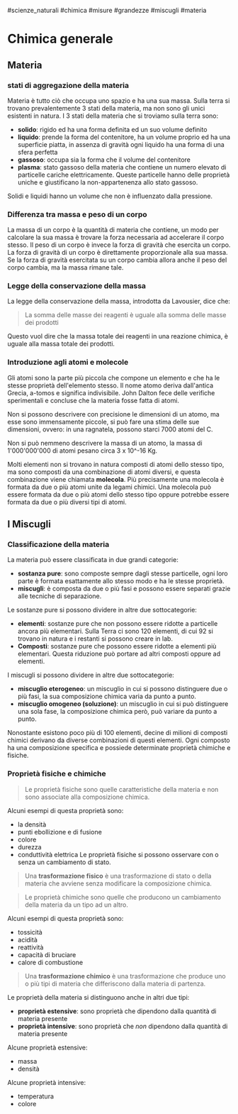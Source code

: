 #scienze_naturali #chimica #misure #grandezze #miscugli #materia
# Chimica generale
## Materia
### stati di aggregazione della materia
Materia è tutto ciò che occupa uno spazio e ha una sua massa. Sulla terra si  trovano prevalentemente 3 stati della materia, ma non sono gli unici esistenti in natura. I 3 stati della materia che si troviamo sulla terra sono:
- **solido**: rigido ed ha una forma definita ed un suo volume definito
- **liquido**: prende la forma del contenitore, ha un volume proprio ed ha una superficie piatta, in assenza di gravità ogni liquido ha una forma di una sfera perfetta
- **gassoso**: occupa sia la forma che il volume del contenitore
- **plasma**: stato gassoso della materia che contiene un numero elevato di particelle cariche elettricamente. Queste particelle hanno delle proprietà uniche e giustificano la non-appartenenza allo stato gassoso.

Solidi e liquidi hanno un volume che non è influenzato dalla pressione. 

### Differenza tra massa e peso di un corpo
La massa di un corpo è la quantità di materia che contiene, un modo per calcolare la sua massa è trovare la forza necessaria ad accelerare il corpo stesso.
Il peso di un corpo è invece la forza di gravità che esercita un corpo. La forza di gravità di un corpo è direttamente proporzionale alla sua massa. Se la forza di gravità esercitata su un corpo cambia allora anche il peso del corpo cambia, ma la massa rimane tale. 

### Legge della conservazione della massa
La legge della conservazione della massa, introdotta da Lavousier, dice che:
> La somma delle masse dei reagenti è uguale alla somma delle masse dei prodotti

Questo vuol dire che la massa totale dei reagenti in una reazione chimica, è uguale alla massa totale dei prodotti.

### Introduzione agli atomi e molecole
Gli atomi sono la parte più piccola che compone un elemento e che ha le stesse proprietà dell'elemento stesso. Il nome atomo deriva dall'antica Grecia, a-tomos e significa indivisibile. John Dalton fece delle verifiche sperimentali e concluse che la materia fosse fatta di atomi. 

Non si possono descrivere con precisione le dimensioni di un atomo, ma esse sono immensamente piccole, si può fare una stima delle sue dimensioni, ovvero: in una ragnatela, possono starci 7000 atomi del C. 

Non si può nemmeno descrivere la massa di un atomo, la massa di 1'000'000'000 di atomi pesano circa 3 x 10^-16 Kg.

Molti elementi non si trovano in natura composti di atomi dello stesso tipo, ma sono composti da una combinazione di atomi diversi, e questa combinazione viene chiamata **molecola**.  Più precisamente una molecola è formata da due o più atomi unite da legami chimici. Una molecola può essere formata da due o più atomi dello stesso tipo oppure potrebbe essere formata da due o più diversi tipi di atomi. 

## I Miscugli
### Classificazione della materia
La materia può essere classificata in due grandi categorie:
- **sostanza pure**: sono composte sempre dagli stesse particelle, ogni loro parte è formata esattamente allo stesso modo e ha le stesse proprietà. 
- **miscugli**: è composta da due o più fasi e possono essere separati grazie alle tecniche di separazione.

Le sostanze pure si possono dividere in altre due sottocategorie:
- **elementi**: sostanze pure che non possono essere ridotte a particelle ancora più elementari. Sulla Terra ci sono 120 elementi, di cui 92 si trovano in natura e i restanti si possono creare in lab.
- **Composti**: sostanze pure che possono essere ridotte a elementi più elementari. Questa riduzione può portare ad altri composti oppure ad elementi.

I miscugli si possono dividere in altre due sottocategorie:
- **miscuglio eterogeneo**: un miscuglio in cui si possono distinguere due o più fasi, la sua composizione chimica varia da punto a punto.
- **miscuglio omogeneo (soluzione)**: un miscuglio in cui si può distinguere una sola fase, la composizione chimica però, può variare da punto a punto.

Nonostante esistono poco più di 100 elementi, decine di milioni di composti chimici derivano da diverse combinazioni di questi elementi. Ogni composto ha una composizione specifica e possiede determinate proprietà chimiche e fisiche.

### Proprietà fisiche e chimiche
> Le proprietà fisiche sono quelle caratteristiche della materia e non sono associate alla composizione chimica.

Alcuni esempi di questa proprietà sono: 
- la densità
- punti ebollizione e di fusione
- colore
- durezza
- conduttività elettrica
Le proprietà fisiche si possono osservare con o senza un cambiamento di stato.

> Una **trasformazione fisico** è una trasformazione di stato o della materia che avviene senza modificare la composizione chimica.

> Le proprietà chimiche sono quelle che producono un cambiamento della materia da un tipo ad un altro.

Alcuni esempi di questa proprietà sono:
- tossicità
- acidità
- reattività
- capacità di bruciare
- calore di combustione

> Una **trasformazione chimico** è una trasformazione che produce uno o più tipi di materia che differiscono dalla materia di partenza.

Le proprietà della materia si distinguono anche in altri due tipi:
- **proprietà estensive**: sono proprietà che dipendono dalla quantità di materia presente 
- **proprietà intensive**: sono proprietà che *non* dipendono dalla quantità di materia presente

Alcune proprietà estensive:
- massa
- densità

Alcune proprietà intensive:
- temperatura
- colore
